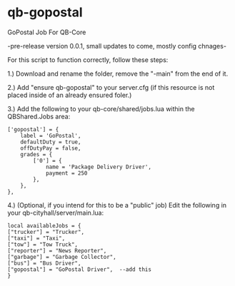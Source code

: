 # qb-gopostal
GoPostal Job For QB-Core

-pre-release version 0.0.1, small updates to come, mostly config chnages-

For this script to function correctly, follow these steps:

1.) Download and rename the folder, remove the "-main" from the end of it.

2.) Add "ensure qb-gopostal" to your server.cfg (if this resource is not placed inside of an already ensured foler.)

3.) Add the following to your qb-core/shared/jobs.lua within the QBShared.Jobs area:

    ['gopostal'] = {
		label = 'GoPostal',
		defaultDuty = true,
		offDutyPay = false,
		grades = {
            ['0'] = {
                name = 'Package Delivery Driver',
                payment = 250
            },
        },
	},


4.) (Optional, if you intend for this to be a "public" job) Edit the following in your qb-cityhall/server/main.lua:

    local availableJobs = {
    ["trucker"] = "Trucker",
    ["taxi"] = "Taxi",
    ["tow"] = "Tow Truck",
    ["reporter"] = "News Reporter",
    ["garbage"] = "Garbage Collector",
    ["bus"] = "Bus Driver",
    ["gopostal"] = "GoPostal Driver",  --add this
    }



